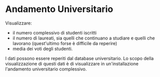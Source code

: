 # Andamento Universitario #

Visualizzare:
* il numero complessivo di studenti iscritti
* il numero di laureati, sia quelli che continuano a studiare e quelli che lavorano (quest'ultimo forse è difficile da reperire)
* media dei voti degli studenti. 

I dati possono essere reperiti dal database universitario. 
Lo scopo della visualizzazione di questi dati è di visualizzare in un'installazione l'andamento universitario complessivo.
